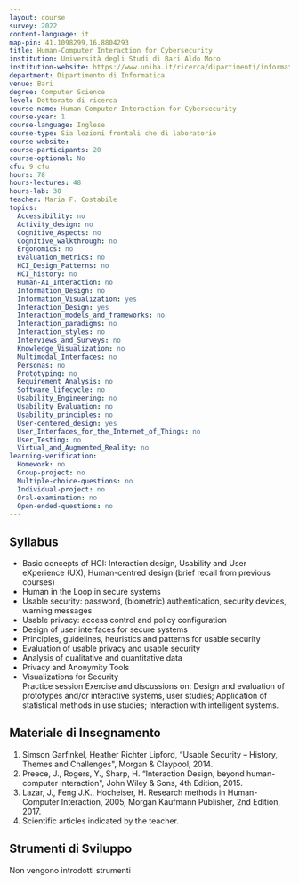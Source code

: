 ```yaml
---
layout: course
survey: 2022
content-language: it
map-pin: 41.1098299,16.8804293
title: Human-Computer Interaction for Cybersecurity
institution: Università degli Studi di Bari Aldo Moro
institution-website: https://www.uniba.it/ricerca/dipartimenti/informatica/didattica/corsi-di-laurea/computer-science/computer-science 
department: Dipartimento di Informatica
venue: Bari
degree: Computer Science
level: Dottorato di ricerca
course-name: Human-Computer Interaction for Cybersecurity
course-year: 1
course-language: Inglese
course-type: Sia lezioni frontali che di laboratorio
course-website: 
course-participants: 20
course-optional: No
cfu: 9 cfu
hours: 78
hours-lectures: 48
hours-lab: 30
teacher: Maria F. Costabile
topics: 
  Accessibility: no
  Activity_design: no
  Cognitive_Aspects: no
  Cognitive_walkthrough: no
  Ergonomics: no
  Evaluation_metrics: no
  HCI_Design_Patterns: no
  HCI_history: no
  Human-AI_Interaction: no
  Information_Design: no
  Information_Visualization: yes
  Interaction_Design: yes
  Interaction_models_and_frameworks: no
  Interaction_paradigms: no
  Interaction_styles: no
  Interviews_and_Surveys: no
  Knowledge_Visualization: no
  Multimodal_Interfaces: no
  Personas: no
  Prototyping: no
  Requirement_Analysis: no
  Software_lifecycle: no
  Usability_Engineering: no
  Usability_Evaluation: no
  Usability_principles: no
  User-centered_design: yes
  User_Interfaces_for_the_Internet_of_Things: no
  User_Testing: no
  Virtual_and_Augmented_Reality: no
learning-verification: 
  Homework: no 
  Group-project: no 
  Multiple-choice-questions: no 
  Individual-project: no 
  Oral-examination: no 
  Open-ended-questions: no 
---
```



## Syllabus 
- Basic concepts of HCI: Interaction design, Usability and 
User  eXperience  (UX),  Human-centred  design  (brief 
recall from previous courses) 
-    Human in the Loop in secure systems  
-    Usable  security:  password,  (biometric)  authentication, 
security devices, warning messages  
-    Usable privacy: access control and policy configuration  
-    Design of user interfaces for secure systems  
-    Principles, guidelines, heuristics and patterns for usable 
security  
-    Evaluation of usable privacy and usable security  
-    Analysis of qualitative and quantitative data  
-    Privacy and Anonymity Tools  
-    Visualizations for Security  
Practice session 
Exercise and discussions on: 
Design  and  evaluation  of  prototypes  and/or  interactive 
systems, user studies; 
Application of statistical methods in use studies; 
Interaction with intelligent systems. 

## Materiale di Insegnamento 
1. Simson  Garfinkel,  Heather  Richter  Lipford, “Usable 
Security – History, Themes and Challenges", Morgan & 
Claypool, 2014. 
2. Preece,  J.,  Rogers,  Y.,  Sharp,  H.  “Interaction  Design, 
beyond human-computer interaction", John Wiley & Sons, 
4th Edition, 2015. 
3. Lazar, J., Feng J.K., Hocheiser, H. Research methods in 
Human-Computer Interaction, 2005, Morgan Kaufmann 
Publisher, 2nd Edition, 2017. 
4.  Scientific articles indicated by the teacher.

## Strumenti di Sviluppo 
Non vengono introdotti strumenti
